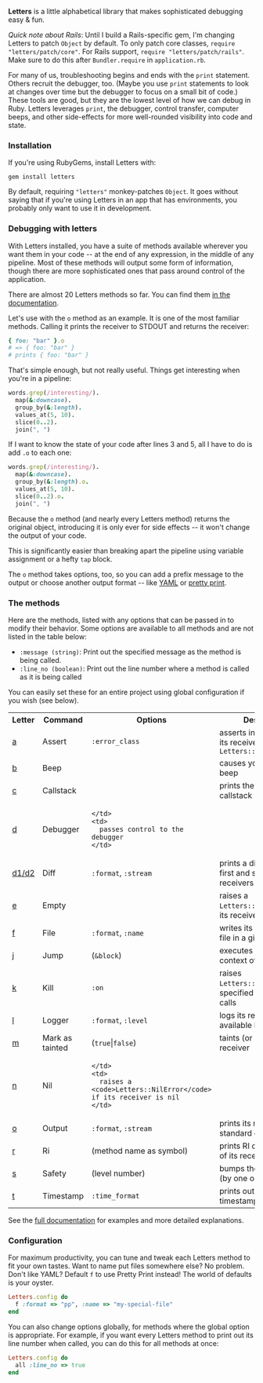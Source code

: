 **Letters** is a little alphabetical library that makes sophisticated debugging easy &amp; fun.

*Quick note about Rails*: Until I build a Rails-specific gem, I'm changing Letters to patch `Object` by default. To only patch core classes, `require "letters/patch/core"`. For Rails support, `require "letters/patch/rails"`. Make sure to do this after `Bundler.require` in `application.rb`.

For many of us, troubleshooting begins and ends with the `print` statement. Others recruit the debugger, too. (Maybe you use `print` statements to look at changes over time but the debugger to focus on a small bit of code.) These tools are good, but they are the lowest level of how we can debug in Ruby. Letters leverages `print`, the debugger, control transfer, computer beeps, and other side-effects for more well-rounded visibility into code and state.

### Installation ###

If you're using RubyGems, install Letters with:

    gem install letters

By default, requiring `"letters"` monkey-patches `Object`. It goes without saying that if you're using Letters in an app that has environments, you probably only want to use it in development.

### Debugging with letters ###

With Letters installed, you have a suite of methods available wherever you want them in your code -- at the end of any expression, in the middle of any pipeline. Most of these methods will output some form of information, though there are more sophisticated ones that pass around control of the application.

There are almost 20 Letters methods so far. You can find them [in the documentation](http://lettersrb.com/api).

Let's use with the `o` method as an example. It is one of the most familiar methods. Calling it prints the receiver to STDOUT and returns the receiver:

```ruby
{ foo: "bar" }.o
# => { foo: "bar" }
# prints { foo: "bar" }
```

That's simple enough, but not really useful. Things get interesting when you're in a pipeline:

```ruby
words.grep(/interesting/).
  map(&:downcase).
  group_by(&:length).
  values_at(5, 10).
  slice(0..2).
  join(", ")
```

If I want to know the state of your code after lines 3 and 5, all I have to do is add `.o` to each one:

```ruby
words.grep(/interesting/).
  map(&:downcase).
  group_by(&:length).o.
  values_at(5, 10).
  slice(0..2).o.
  join(", ")
```

Because the `o` method (and nearly every Letters method) returns the original object, introducing it is only ever for side effects -- it won't change the output of your code.

This is significantly easier than breaking apart the pipeline using variable assignment or a hefty `tap` block.

The `o` method takes options, too, so you can add a prefix message to the output or choose another output format -- like [YAML]() or [pretty print]().

### The methods ###

Here are the methods, listed with any options that can be passed in to modify their behavior.  Some options are available to all methods and are not listed in the table below:

- `:message (string)`: Print out the specified message as the method is being called.
- `:line_no (boolean)`: Print out the line number where a method is called as it is being called

You can easily set these for an entire project using global configuration if you wish (see below).

<table>
  <tr>
    <th>Letter</th>
    <th>Command</th>
    <th>Options</th>
    <th>Description</th>
  </tr>

  <tr>
    <td>
      <a href="http://lettersrb.com/api#a">a</a>
    </td>
    <td>
      Assert
    </td>
    <td>
      <code>:error_class</code>
    </td>
    <td>
      asserts in the context of its receiver or <code>Letters::AssertionError</code>
    </td>
  </tr>

  <tr>
    <td>
      <a href="http://lettersrb.com/api#b">b</a>
    </td>
    <td>
      Beep
    </td>
    <td>
    </td>
    <td>
      causes your terminal to beep
    </td>
  </tr>

  <tr>
    <td>
      <a href="http://lettersrb.com/api#c">c</a>
    </td>
    <td>
      Callstack
    </td>
    <td>
    </td>
    <td>
      prints the current callstack
    </td>
  </tr>

  <tr>
    <td>
      <a href="http://lettersrb.com/api#d">d</a>
    </td>
    <td>
      Debugger
    </td>
    <td>

    </td>
    <td>
      passes control to the debugger
    </td>
  </tr>

  <tr>
    <td>
      <a href="http://lettersrb.com/api#d1/d2">d1/d2</a>
    </td>
    <td>
      Diff
    </td>
    <td>
      <code>:format</code>,
      <code>:stream</code>
    </td>
    <td>
      prints a diff between first and second receivers
    </td>
  </tr>

  <tr>
    <td>
      <a href="http://lettersrb.com/api#e">e</a>
    </td>
    <td>
      Empty
    </td>
    <td>
    </td>
    <td>
      raises a <code>Letters::EmptyError</code> if its receiver is empty
    </td>
  </tr>

  <tr>
    <td>
      <a href="http://lettersrb.com/api#f">f</a>
    </td>
    <td>
      File
    </td>
    <td>
      <code>:format</code>, <code>:name</code>
    </td>
    <td>
      writes its receiver into a file in a given format
    </td>
  </tr>

  <tr>
    <td>
      <a href="http://lettersrb.com/api#j">j</a>
    </td>
    <td>
      Jump
    </td>
    <td>
      (<code>&block</code>)
    </td>
    <td>
      executes its block in the context of its receiver
    </td>
  </tr>

  <tr>
    <td>
      <a href="http://lettersrb.com/api#k">k</a>
    </td>
    <td>
      Kill
    </td>
    <td>
      <code>:on</code>
    </td>
    <td>
      raises <code>Letters::KillError</code> at a specified number of calls
    </td>
  </tr>

  <tr>
    <td>
      <a href="http://lettersrb.com/api#l">l</a>
    </td>
    <td>
      Logger
    </td>
    <td>
      <code>:format</code>, <code>:level</code>
    </td>
    <td>
      logs its receivers on the available logger instance
    </td>
  </tr>

  <tr>
    <td>
      <a href="http://lettersrb.com/api#m">m</a>
    </td>
    <td>
      Mark as tainted
    </td>
    <td>
      (<code>true</code>|<code>false</code>)
    </td>
    <td>
      taints (or untaints) its receiver
    </td>
  </tr>

  <tr>
    <td>
      <a href="http://lettersrb.com/api#n">n</a>
    </td>
    <td>
      Nil
    </td>
    <td>

    </td>
    <td>
      raises a <code>Letters::NilError</code> if its receiver is nil
    </td>
  </tr>

  <tr>
    <td>
      <a href="http://lettersrb.com/api#o">o</a>
    </td>
    <td>
      Output
    </td>
    <td>
      <code>:format</code>, <code>:stream</code>
    </td>
    <td>
      prints its receiver to standard output
    </td>
  </tr>

  <tr>
    <td>
      <a href="http://lettersrb.com/api#r">r</a>
    </td>
    <td>
      Ri
    </td>
    <td>
      (method name as symbol)
    </td>
    <td>
      prints RI documentation of its receiver class
    </td>
  </tr>

  <tr>
    <td>
      <a href="http://lettersrb.com/api#s">s</a>
    </td>
    <td>
      Safety
    </td>
    <td>
      (level number)
    </td>
    <td>
      bumps the safety level (by one or as specified)
    </td>
  </tr>

  <tr>
    <td>
      <a href="http://lettersrb.com/api#t">t</a>
    </td>
    <td>
      Timestamp
    </td>
    <td>
      <code>:time_format</code>
    </td>
    <td>
      prints out the current timestamp
    </td>
  </tr>
</table>

See the [full documentation](http://lettersrb.com/api) for examples and more detailed explanations.

### Configuration ###

For maximum productivity, you can tune and tweak each Letters method to fit your own tastes. Want to name put files somewhere else? No problem. Don't like YAML? Default `f` to use Pretty Print instead! The world of defaults is your oyster.

```ruby
Letters.config do
  f :format => "pp", :name => "my-special-file"
end
```

You can also change options globally, for methods where the global option is appropriate. For example, if you want every Letters method to print out its line number when called, you can do this for all methods at once:

```ruby
Letters.config do
  all :line_no => true
end
```
